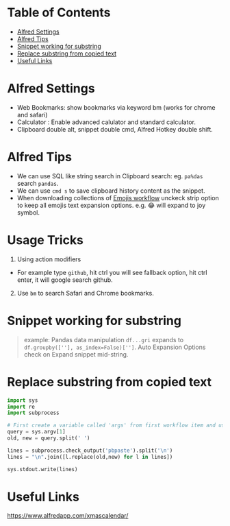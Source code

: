 Table of Contents
=================
   * [Alfred Settings](#alfred-settings)
   * [Alfred Tips](#alfred-tips)
   * [Snippet working for substring](#snippet-working-for-substring)
   * [Replace substring from copied text](#replace-substring-from-copied-text)
   * [Useful Links](#useful-links)

# Alfred Settings
- Web Bookmarks:  show bookmarks via keyword bm  (works for chrome and safari)
- Calculator : Enable advanced calulator and standard calculator.
- Clipboard double alt, snippet double cmd, Alfred Hotkey double shift.

# Alfred Tips
- We can use SQL like string search in Clipboard search: eg. `pa%das` search `pandas`.
- We can use `cmd s` to save clipboard history content as the snippet.
- When downloading collections of [Emojis workflow](http://joelcalifa.com/blog/alfred-emoji-snippet-pack/) unckeck strip option to keep all emojis text expansion options. e.g. :joy: will expand to joy symbol.

# Usage Tricks
1. Using action modifiers
  + For example type `github`, hit ctrl you will see fallback option, hit ctrl enter, it will google search github.
  
2. Use `bm` to search Safari and Chrome bookmarks.


# Snippet working for substring
> example: Pandas data manipulation
  `df...gri`  expands to `df.groupby([''], as_index=False)['']`.
  Auto Expansion Options check on Expand snippet mid-string.
  

# Replace substring from copied text
```python
import sys
import re
import subprocess

# First create a variable called 'args' from first workflow item and use it in python script.
query = sys.argv[1]
old, new = query.split(' ')

lines = subprocess.check_output('pbpaste').split('\n')
lines = "\n".join([l.replace(old,new) for l in lines])

sys.stdout.write(lines)
```

# Useful Links
https://www.alfredapp.com/xmascalendar/
